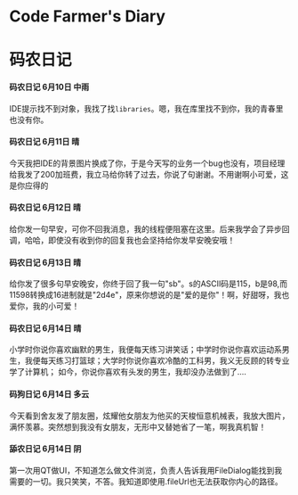 # Code Farmer's Diary
# 码农日记



#### 码农日记 6月10日 中雨
IDE提示找不到对象，我找了找`libraries`。嗯，我在库里找不到你，我的青春里也没有你。

#### 码农日记 6月11日 晴
今天我把IDE的背景图片换成了你，于是今天写的业务一个bug也没有，项目经理给我发了200加班费，我立马给你转了过去，你说了句谢谢。不用谢啊小可爱，这是你应得的

#### 码农日记 6月12日 晴
给你发一句早安，可你不回我消息，我的线程便阻塞在这里。后来我学会了异步回调，哈哈，即使没有收到你的回复我也会坚持给你发早安晚安哦！

#### 码农日记 6月13日 晴
给你发了很多句早安晚安，你终于回了我一句"sb"。s的ASCII码是115，b是98,而11598转换成16进制就是"2d4e"，原来你想说的是"爱的是你"！啊，好甜呀，我也爱你，我的小可爱！

#### 码农日记 6月14日 晴
小学时你说你喜欢幽默的男生，我便每天练习讲笑话；中学时你说你喜欢运动系男生，我便每天练习打篮球；大学时你说你喜欢冷酷的工科男，我义无反顾的转专业学了计算机；
如今，你说你喜欢有头发的男生，我却没办法做到了....

#### 码狗日记 6月14日 多云
今天看到舍友发了朋友圈，炫耀他女朋友为他买的天梭恒意机械表，我放大图片，满怀羡慕。突然想到我没有女朋友，无形中又替她省了一笔，啊我真机智！

#### 舔农日记 6月14日 阴
第一次用QT做UI，不知道怎么做文件浏览，负责人告诉我用FileDialog能找到我需要的一切。我只笑笑，不答。我知道即使用.fileUrl也无法获取你内心的路径。

